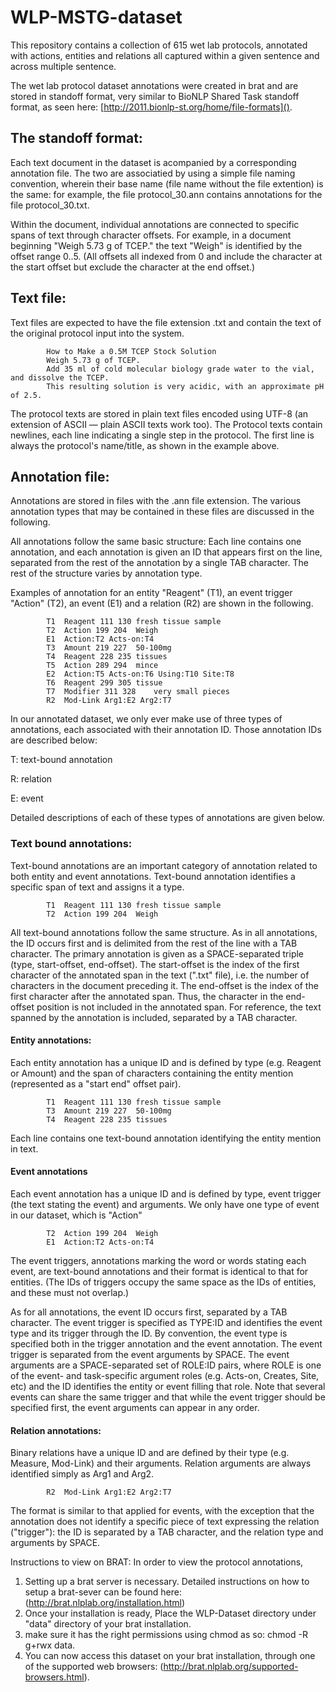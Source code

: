 # WLP-MSTG-dataset

This repository contains a collection of 615 wet lab protocols, annotated with actions, entities and relations all captured within a given sentence and across multiple sentence. 

The wet lab protocol dataset annotations were created in brat and are stored in standoff format, very similar to BioNLP Shared Task standoff format, as seen here: [http://2011.bionlp-st.org/home/file-formats]().

## The standoff format:

Each text document in the dataset is acompanied by a corresponding annotation file. The two are associatied by using a simple file naming convention, wherein their base name (file name without the file extention) is the same: for example, the file protocol_30.ann contains annotations for the file protocol_30.txt.

Within the document, individual annotations are connected to specific spans of text through character offsets. For example, in a document beginning "Weigh 5.73 g of TCEP." the text "Weigh" is identified by the offset range 0..5. (All offsets all indexed from 0 and include the character at the start offset but exclude the character at the end offset.)

## Text file:

Text files are expected to have the file extension .txt and contain the text of the original protocol input into the system.

			How to Make a 0.5M TCEP Stock Solution
			Weigh 5.73 g of TCEP.
			Add 35 ml of cold molecular biology grade water to the vial, and dissolve the TCEP.
			This resulting solution is very acidic, with an approximate pH of 2.5.

The protocol texts are stored in plain text files encoded using UTF-8 (an extension of ASCII — plain ASCII texts work too). The Protocol texts contain newlines, each line indicating a single step in the protocol. The first line is always the protocol's name/title, as shown in the example above.

## Annotation file:

Annotations are stored in files with the .ann file extension. The various annotation types that may be contained in these files are discussed in the following.

All annotations follow the same basic structure: Each line contains one annotation, and each annotation is given an ID that appears first on the line, separated from the rest of the annotation by a single TAB character. The rest of the structure varies by annotation type.

Examples of annotation for an entity "Reagent" (T1), an event trigger "Action" (T2), an event (E1) and a relation (R2) are shown in the following.

			T1	Reagent 111 130	fresh tissue sample
			T2	Action 199 204	Weigh
			E1	Action:T2 Acts-on:T4
			T3	Amount 219 227	50-100mg
			T4	Reagent 228 235	tissues
			T5	Action 289 294	mince
			E2	Action:T5 Acts-on:T6 Using:T10 Site:T8
			T6	Reagent 299 305	tissue
			T7	Modifier 311 328	very small pieces
			R2	Mod-Link Arg1:E2 Arg2:T7

In our annotated dataset, we only ever make use of three types of annotations, each associated with their annotation ID. Those annotation IDs are described below:

T: text-bound annotation

R: relation

E: event

Detailed descriptions of each of these types of annotations are given below.

### Text bound annotations:

Text-bound annotations are an important category of annotation related to both entity and event annotations. Text-bound annotation identifies a specific span of text and assigns it a type.

			T1	Reagent 111 130	fresh tissue sample
			T2	Action 199 204	Weigh

All text-bound annotations follow the same structure. As in all annotations, the ID occurs first and is delimited from the rest of the line with a TAB character. The primary annotation is given as a SPACE-separated triple (type, start-offset, end-offset). The start-offset is the index of the first character of the annotated span in the text (".txt" file), i.e. the number of characters in the document preceding it. The end-offset is the index of the first character after the annotated span. Thus, the character in the end-offset position is not included in the annotated span. For reference, the text spanned by the annotation is included, separated by a TAB character.

#### Entity annotations:

Each entity annotation has a unique ID and is defined by type (e.g. Reagent or Amount) and the span of characters containing the entity mention (represented as a "start end" offset pair).

			T1	Reagent 111 130	fresh tissue sample
			T3	Amount 219 227	50-100mg
			T4	Reagent 228 235	tissues

Each line contains one text-bound annotation identifying the entity mention in text.

#### Event annotations

Each event annotation has a unique ID and is defined by type, event trigger (the text stating the event) and arguments. We only have one type of event in our dataset, which is "Action"

			T2	Action 199 204	Weigh
			E1	Action:T2 Acts-on:T4

The event triggers, annotations marking the word or words stating each event, are text-bound annotations and their format is identical to that for entities. (The IDs of triggers occupy the same space as the IDs of entities, and these must not overlap.)

As for all annotations, the event ID occurs first, separated by a TAB character. The event trigger is specified as TYPE:ID and identifies the event type and its trigger through the ID. By convention, the event type is specified both in the trigger annotation and the event annotation. The event trigger is separated from the event arguments by SPACE. The event arguments are a SPACE-separated set of ROLE:ID pairs, where ROLE is one of the event- and task-specific argument roles (e.g. Acts-on, Creates, Site, etc) and the ID identifies the entity or event filling that role. Note that several events can share the same trigger and that while the event trigger should be specified first, the event arguments can appear in any order.

#### Relation annotations:

Binary relations have a unique ID and are defined by their type (e.g. Measure, Mod-Link) and their arguments. Relation arguments are always identified simply as Arg1 and Arg2.


			R2	Mod-Link Arg1:E2 Arg2:T7

The format is similar to that applied for events, with the exception that the annotation does not identify a specific piece of text expressing the relation ("trigger"): the ID is separated by a TAB character, and the relation type and arguments by SPACE.

Instructions to view on BRAT:
In order to view the protocol annotations, 
1. Setting up a brat server is necessary. Detailed instructions on how to setup a brat-sever can be found here: (http://brat.nlplab.org/installation.html)
2. Once your installation is ready, Place the WLP-Dataset directory under "data" directory of your brat installation.
3.  make sure it has the right permissions using chmod as so: 
			chmod -R g+rwx data.
4. You can now access this dataset on your brat installation, through one of the supported web browsers: (http://brat.nlplab.org/supported-browsers.html).


